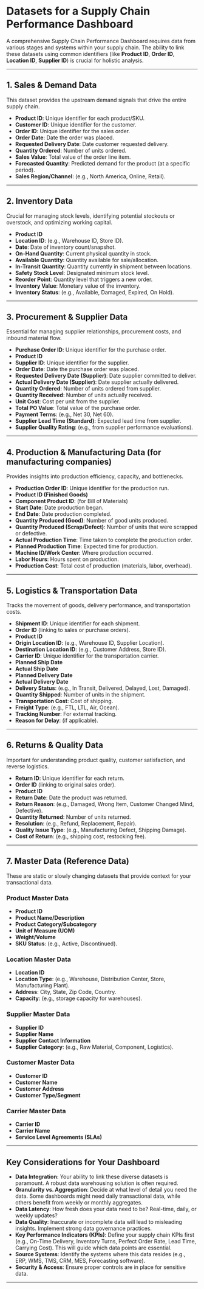 # Datasets for a Supply Chain Performance Dashboard

A comprehensive Supply Chain Performance Dashboard requires data from various stages and systems within your supply chain. The ability to link these datasets using common identifiers (like **Product ID**, **Order ID**, **Location ID**, **Supplier ID**) is crucial for holistic analysis.

---

## 1. Sales & Demand Data

This dataset provides the upstream demand signals that drive the entire supply chain.

- **Product ID**: Unique identifier for each product/SKU.
- **Customer ID**: Unique identifier for the customer.
- **Order ID**: Unique identifier for the sales order.
- **Order Date**: Date the order was placed.
- **Requested Delivery Date**: Date customer requested delivery.
- **Quantity Ordered**: Number of units ordered.
- **Sales Value**: Total value of the order line item.
- **Forecasted Quantity**: Predicted demand for the product (at a specific period).
- **Sales Region/Channel**: (e.g., North America, Online, Retail).

---

## 2. Inventory Data

Crucial for managing stock levels, identifying potential stockouts or overstock, and optimizing working capital.

- **Product ID**
- **Location ID**: (e.g., Warehouse ID, Store ID).
- **Date**: Date of inventory count/snapshot.
- **On-Hand Quantity**: Current physical quantity in stock.
- **Available Quantity**: Quantity available for sale/allocation.
- **In-Transit Quantity**: Quantity currently in shipment between locations.
- **Safety Stock Level**: Designated minimum stock level.
- **Reorder Point**: Quantity level that triggers a new order.
- **Inventory Value**: Monetary value of the inventory.
- **Inventory Status**: (e.g., Available, Damaged, Expired, On Hold).

---

## 3. Procurement & Supplier Data

Essential for managing supplier relationships, procurement costs, and inbound material flow.

- **Purchase Order ID**: Unique identifier for the purchase order.
- **Product ID**
- **Supplier ID**: Unique identifier for the supplier.
- **Order Date**: Date the purchase order was placed.
- **Requested Delivery Date (Supplier)**: Date supplier committed to deliver.
- **Actual Delivery Date (Supplier)**: Date supplier actually delivered.
- **Quantity Ordered**: Number of units ordered from supplier.
- **Quantity Received**: Number of units actually received.
- **Unit Cost**: Cost per unit from the supplier.
- **Total PO Value**: Total value of the purchase order.
- **Payment Terms**: (e.g., Net 30, Net 60).
- **Supplier Lead Time (Standard)**: Expected lead time from supplier.
- **Supplier Quality Rating**: (e.g., from supplier performance evaluations).

---

## 4. Production & Manufacturing Data (for manufacturing companies)

Provides insights into production efficiency, capacity, and bottlenecks.

- **Production Order ID**: Unique identifier for the production run.
- **Product ID (Finished Goods)**
- **Component Product ID**: (for Bill of Materials)
- **Start Date**: Date production began.
- **End Date**: Date production completed.
- **Quantity Produced (Good)**: Number of good units produced.
- **Quantity Produced (Scrap/Defect)**: Number of units that were scrapped or defective.
- **Actual Production Time**: Time taken to complete the production order.
- **Planned Production Time**: Expected time for production.
- **Machine ID/Work Center**: Where production occurred.
- **Labor Hours**: Hours spent on production.
- **Production Cost**: Total cost of production (materials, labor, overhead).

---

## 5. Logistics & Transportation Data

Tracks the movement of goods, delivery performance, and transportation costs.

- **Shipment ID**: Unique identifier for each shipment.
- **Order ID** (linking to sales or purchase orders).
- **Product ID**
- **Origin Location ID**: (e.g., Warehouse ID, Supplier Location).
- **Destination Location ID**: (e.g., Customer Address, Store ID).
- **Carrier ID**: Unique identifier for the transportation carrier.
- **Planned Ship Date**
- **Actual Ship Date**
- **Planned Delivery Date**
- **Actual Delivery Date**
- **Delivery Status**: (e.g., In Transit, Delivered, Delayed, Lost, Damaged).
- **Quantity Shipped**: Number of units in the shipment.
- **Transportation Cost**: Cost of shipping.
- **Freight Type**: (e.g., FTL, LTL, Air, Ocean).
- **Tracking Number**: For external tracking.
- **Reason for Delay**: (if applicable).

---

## 6. Returns & Quality Data

Important for understanding product quality, customer satisfaction, and reverse logistics.

- **Return ID**: Unique identifier for each return.
- **Order ID** (linking to original sales order).
- **Product ID**
- **Return Date**: Date the product was returned.
- **Return Reason**: (e.g., Damaged, Wrong Item, Customer Changed Mind, Defective).
- **Quantity Returned**: Number of units returned.
- **Resolution**: (e.g., Refund, Replacement, Repair).
- **Quality Issue Type**: (e.g., Manufacturing Defect, Shipping Damage).
- **Cost of Return**: (e.g., shipping cost, restocking fee).

---

## 7. Master Data (Reference Data)

These are static or slowly changing datasets that provide context for your transactional data.

### Product Master Data

- **Product ID**
- **Product Name/Description**
- **Product Category/Subcategory**
- **Unit of Measure (UOM)**
- **Weight/Volume**
- **SKU Status**: (e.g., Active, Discontinued).

### Location Master Data

- **Location ID**
- **Location Type**: (e.g., Warehouse, Distribution Center, Store, Manufacturing Plant).
- **Address**: City, State, Zip Code, Country.
- **Capacity**: (e.g., storage capacity for warehouses).

### Supplier Master Data

- **Supplier ID**
- **Supplier Name**
- **Supplier Contact Information**
- **Supplier Category**: (e.g., Raw Material, Component, Logistics).

### Customer Master Data

- **Customer ID**
- **Customer Name**
- **Customer Address**
- **Customer Type/Segment**

### Carrier Master Data

- **Carrier ID**
- **Carrier Name**
- **Service Level Agreements (SLAs)**

---

## Key Considerations for Your Dashboard

- **Data Integration**: Your ability to link these diverse datasets is paramount. A robust data warehousing solution is often required.
- **Granularity vs. Aggregation**: Decide at what level of detail you need the data. Some dashboards might need daily transactional data, while others benefit from weekly or monthly aggregates.
- **Data Latency**: How fresh does your data need to be? Real-time, daily, or weekly updates?
- **Data Quality**: Inaccurate or incomplete data will lead to misleading insights. Implement strong data governance practices.
- **Key Performance Indicators (KPIs)**: Define your supply chain KPIs first (e.g., On-Time Delivery, Inventory Turns, Perfect Order Rate, Lead Time, Carrying Cost). This will guide which data points are essential.
- **Source Systems**: Identify the systems where this data resides (e.g., ERP, WMS, TMS, CRM, MES, Forecasting software).
- **Security & Access**: Ensure proper controls are in place for sensitive data.

---
